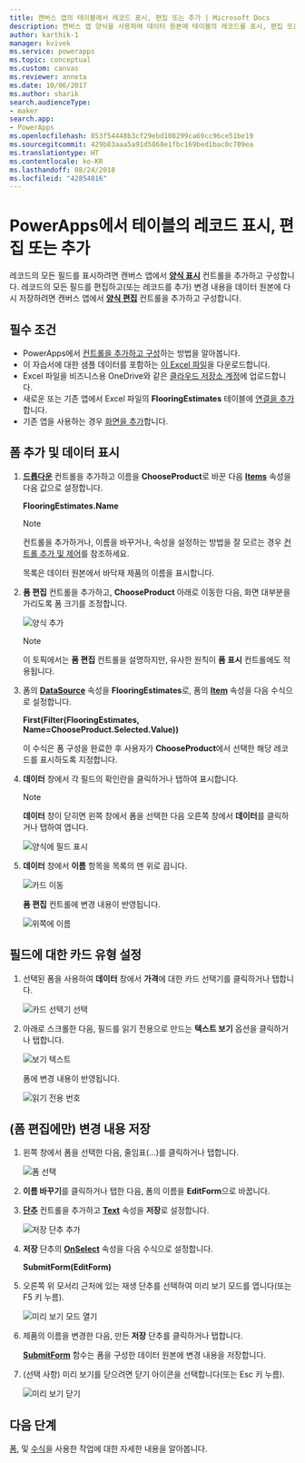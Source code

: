 ```yaml
---
title: 캔버스 앱의 테이블에서 레코드 표시, 편집 또는 추가 | Microsoft Docs
description: 캔버스 앱 양식을 사용하여 데이터 원본에 테이블의 레코드를 표시, 편집 또는 추가합니다.
author: karthik-1
manager: kvivek
ms.service: powerapps
ms.topic: conceptual
ms.custom: canvas
ms.reviewer: anneta
ms.date: 10/06/2017
ms.author: sharik
search.audienceType:
- maker
search.app:
- PowerApps
ms.openlocfilehash: 853f54448b3cf29ebd108299ca69cc96ce51be19
ms.sourcegitcommit: 429b83aaa5a91d5868e1fbc169bed1bac0c709ea
ms.translationtype: HT
ms.contentlocale: ko-KR
ms.lasthandoff: 08/24/2018
ms.locfileid: "42854816"
---
```

# <a name="show-edit-or-add-a-record-from-a-table-in-powerapps"></a>PowerApps에서 테이블의 레코드 표시, 편집 또는 추가

레코드의 모든 필드를 표시하려면 캔버스 앱에서 **[양식 표시](controls/control-form-detail.md)** 컨트롤을 추가하고 구성합니다. 레코드의 모든 필드를 편집하고(또는 레코드를 추가) 변경 내용을 데이터 원본에 다시 저장하려면 캔버스 앱에서 **[양식 편집](controls/control-form-detail.md)** 컨트롤을 추가하고 구성합니다.

## <a name="prerequisites"></a>필수 조건

* PowerApps에서 [컨트롤을 추가하고 구성](add-configure-controls.md)하는 방법을 알아봅니다.
* 이 자습서에 대한 샘플 데이터를 포함하는 [이 Excel 파일](https://az787822.vo.msecnd.net/documentation/get-started-from-data/FlooringEstimates.xlsx)을 다운로드합니다.
* Excel 파일을 비즈니스용 OneDrive와 같은 [클라우드 저장소 계정](connections/cloud-storage-blob-connections.md)에 업로드합니다.
* 새로운 또는 기존 앱에서 Excel 파일의 **FlooringEstimates** 테이블에 [연결을 추가](add-data-connection.md)합니다.
* 기존 앱을 사용하는 경우 [화면을 추가](add-screen-context-variables.md)합니다.

## <a name="add-a-form-and-show-data"></a>폼 추가 및 데이터 표시
1. **[드롭다운](controls/control-drop-down.md)** 컨트롤을 추가하고 이름을 **ChooseProduct**로 바꾼 다음 **[Items](controls/properties-core.md)** 속성을 다음 값으로 설정합니다.

    **FlooringEstimates.Name**

    > [!NOTE]
   > 컨트롤을 추가하거나, 이름을 바꾸거나, 속성을 설정하는 방법을 잘 모르는 경우 [컨트롤 추가 및 제어](add-configure-controls.md)를 참조하세요.

    목록은 데이터 원본에서 바닥재 제품의 이름을 표시합니다.

2. **폼 편집** 컨트롤을 추가하고, **ChooseProduct** 아래로 이동한 다음, 화면 대부분을 가리도록 폼 크기를 조정합니다.

    ![양식 추가](./media/add-form/add-a-form.png)

    > [!NOTE]
   > 이 토픽에서는 **폼 편집** 컨트롤을 설명하지만, 유사한 원칙이 **폼 표시** 컨트롤에도 적용됩니다.

3. 폼의 **[DataSource](controls/control-form-detail.md)** 속성을 **FlooringEstimates**로, 폼의 **[Item](controls/control-form-detail.md)** 속성을 다음 수식으로 설정합니다.

   **First(Filter(FlooringEstimates, Name=ChooseProduct.Selected.Value))**

   이 수식은 폼 구성을 완료한 후 사용자가 **ChooseProduct**에서 선택한 해당 레코드를 표시하도록 지정합니다.

4. **데이터** 창에서 각 필드의 확인란을 클릭하거나 탭하여 표시합니다.

    > [!NOTE]
   > **데이터** 창이 닫히면 왼쪽 창에서 폼을 선택한 다음 오른쪽 창에서 **데이터**를 클릭하거나 탭하여 엽니다.

    ![양식에 필드 표시](./media/add-form/checkbox.png)

5. **데이터** 창에서 **이름** 항목을 목록의 맨 위로 끕니다.

    ![카드 이동](./media/add-form/drag-field.png)

    **폼 편집** 컨트롤에 변경 내용이 반영됩니다.

    ![위쪽에 이름](./media/add-form/move-card-form.png)

## <a name="set-the-card-type-for-a-field"></a>필드에 대한 카드 유형 설정
1. 선택된 폼을 사용하여 **데이터** 창에서 **가격**에 대한 카드 선택기를 클릭하거나 탭합니다.

    ![카드 선택기 선택](./media/add-form/price-card2.png)

2. 아래로 스크롤한 다음, 필드를 읽기 전용으로 만드는 **텍스트 보기** 옵션을 클릭하거나 탭합니다.

    ![보기 텍스트 ](./media/add-form/view-text.png)

    폼에 변경 내용이 반영됩니다.

    ![읽기 전용 번호](./media/add-form/read-only.png)  

## <a name="edit-form-only-save-changes"></a>(폼 편집에만) 변경 내용 저장
1. 왼쪽 창에서 폼을 선택한 다음, 줄임표(...)를 클릭하거나 탭합니다.

   ![폼 선택](./media/add-form/select-form.png)

2. **이름 바꾸기**를 클릭하거나 탭한 다음, 폼의 이름을 **EditForm**으로 바꿉니다.

3. **[단추](controls/control-button.md)** 컨트롤을 추가하고 **[Text](controls/properties-core.md)** 속성을 **저장**로 설정합니다.

    ![저장 단추 추가](./media/add-form/save-button.png)  

4. **저장** 단추의 **[OnSelect](controls/properties-core.md)** 속성을 다음 수식으로 설정합니다.

   **SubmitForm(EditForm)**

5. 오른쪽 위 모서리 근처에 있는 재생 단추를 선택하여 미리 보기 모드를 엽니다(또는 F5 키 누름).

    ![미리 보기 모드 열기](./media/add-form/open-preview.png)

6. 제품의 이름을 변경한 다음, 만든 **저장** 단추를 클릭하거나 탭합니다.

    **[SubmitForm](functions/function-form.md)** 함수는 폼을 구성한 데이터 원본에 변경 내용을 저장합니다.

7. (선택 사항) 미리 보기를 닫으려면 닫기 아이콘을 선택합니다(또는 Esc 키 누름).

    ![미리 보기 닫기](./media/add-form/close-preview.png)

## <a name="next-steps"></a>다음 단계
[폼](working-with-forms.md), 및 [수식](working-with-formulas.md)을 사용한 작업에 대한 자세한 내용을 알아봅니다.
